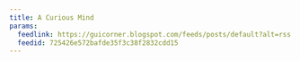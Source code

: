 ```yaml
---
title: A Curious Mind
params:
  feedlink: https://guicorner.blogspot.com/feeds/posts/default?alt=rss
  feedid: 725426e572bafde35f3c38f2832cdd15
---
```


